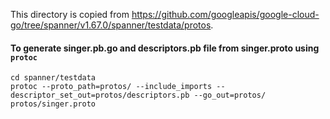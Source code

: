 This directory is copied from https://github.com/googleapis/google-cloud-go/tree/spanner/v1.67.0/spanner/testdata/protos.

#### To generate singer.pb.go and descriptors.pb file from singer.proto using `protoc`
```shell
cd spanner/testdata
protoc --proto_path=protos/ --include_imports --descriptor_set_out=protos/descriptors.pb --go_out=protos/ protos/singer.proto
```
